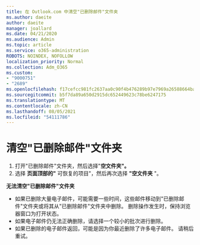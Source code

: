 ```yaml
---
title: 在 Outlook.com 中清空"已删除邮件"文件夹
ms.author: daeite
author: daeite
manager: joallard
ms.date: 04/21/2020
ms.audience: Admin
ms.topic: article
ms.service: o365-administration
ROBOTS: NOINDEX, NOFOLLOW
localization_priority: Normal
ms.collection: Adm_O365
ms.custom:
- "9000751"
- "2689"
ms.openlocfilehash: f17cefcc981fc2637aa0c90f4b476289b97e7969a26588664baf67485daf5d5b
ms.sourcegitcommit: b5f7da89a650d2915dc652449623c78be6247175
ms.translationtype: MT
ms.contentlocale: zh-CN
ms.lasthandoff: 08/05/2021
ms.locfileid: "54111786"
---
```

# <a name="empty-the-deleted-items-folder"></a>清空"已删除邮件"文件夹

1. 打开"已删除邮件"文件夹，然后选择"**空文件夹"。**
2. 选择 **页面顶部的"** 可恢复的项目"，然后再次选择 **"空文件夹** "。

**无法清空"已删除邮件"文件夹**

- 如果已删除大量电子邮件，可能需要一些时间，这些邮件移动到"已删除邮件"文件夹或将其从"已删除邮件"文件夹中删除。 删除操作发生时，保持浏览器窗口为打开状态。
- 如果电子邮件仍无法正确删除，请选择一个较小的批次进行删除。
- 如果已删除的电子邮件返回，可能是因为你最近删除了许多电子邮件。 请稍后重试。